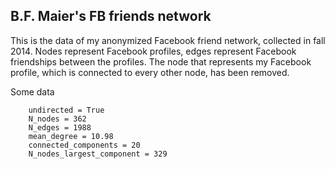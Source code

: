 B.F. Maier's FB friends network
-------------------------------

This is the data of my anonymized Facebook friend network, collected in fall 2014. Nodes represent Facebook profiles, edges represent Facebook friendships between the profiles. The node that represents my Facebook profile, which is connected to every other node, has been removed.

Some data
```
    undirected = True
    N_nodes = 362
    N_edges = 1988
    mean_degree = 10.98
    connected_components = 20
    N_nodes_largest_component = 329
```

